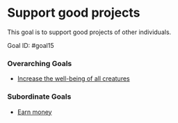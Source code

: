 # Support good projects

This goal is to support good projects of other individuals.

Goal ID: #goal15

### Overarching Goals
- [Increase the well-being of all creatures](increase-well-being-of-creatures.md)

### Subordinate Goals
- [Earn money](earn-money.md)

